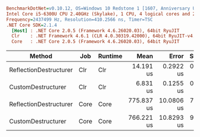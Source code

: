 ``` ini

BenchmarkDotNet=v0.10.12, OS=Windows 10 Redstone 1 [1607, Anniversary Update] (10.0.14393.1944)
Intel Core i5-6300U CPU 2.40GHz (Skylake), 1 CPU, 4 logical cores and 2 physical cores
Frequency=2437499 Hz, Resolution=410.2566 ns, Timer=TSC
.NET Core SDK=2.1.4
  [Host] : .NET Core 2.0.5 (Framework 4.6.26020.03), 64bit RyuJIT
  Clr    : .NET Framework 4.6.1 (CLR 4.0.30319.42000), 64bit RyuJIT-v4.7.2117.0
  Core   : .NET Core 2.0.5 (Framework 4.6.26020.03), 64bit RyuJIT


```
|                 Method |  Job | Runtime |       Mean |      Error |    StdDev |     Median |   Gen 0 | Allocated |
|----------------------- |----- |-------- |-----------:|-----------:|----------:|-----------:|--------:|----------:|
| ReflectionDestructurer |  Clr |     Clr |  14.191 us |  0.2922 us | 0.7799 us |  13.855 us |  3.2043 |   4.96 KB |
|     CustomDestructurer |  Clr |     Clr |   6.831 us |  0.1255 us | 0.1174 us |   6.792 us |  2.2354 |   3.44 KB |
| ReflectionDestructurer | Core |    Core | 775.837 us | 10.0806 us | 7.8702 us | 778.617 us | 10.7422 |   17.2 KB |
|     CustomDestructurer | Core |    Core | 766.221 us | 10.8293 us | 9.0430 us | 766.683 us |  9.7656 |  15.74 KB |
